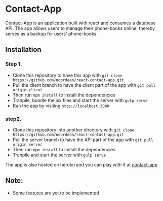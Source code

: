 # Contact-App
Contact-App  is an application built with react and consumes a database API. The app allows users to manage their phone-books online, thereby serves as a backup for users' phone-books.

## Installation
### Step 1.
- Clone this repository to have this app with ```git clone https://github.com/noordean/react-contact-app.git```
- Pull the client branch to have the client part of the app with ```git pull origin client```
- Then run ```npm install```  to install the dependencies
- Tranpile, bundle the jsx files and start the server with ```gulp serve```
- Run the app by visiting ```http://localhost:3000```

### step2.
- Clone this repository into another directory with ```git clone https://github.com/noordean/react-contact-app.git```
- Pull the server branch to have the API part of the app with ```git pull origin server```
- Then run ```npm install```  to install the dependencies
- Tranpile and start the server with ```gulp serve```

The app is also hosted on heroku and you can play with it at <a href="https://react-contact-app.herokuapp.com">contact-app</a>

## Note:
- Some features are yet to be implemented